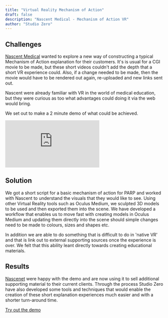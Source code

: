 ```yaml
---
title: "Virtual Reality Mechanism of Action"
draft: false
description: "Nascent Medical - Mechanism of Action VR"
author: "Studio Zero"
---
```




## Challenges

<a href="https://nascentmc.com">Nascent Medical</a> wanted to explore a new way of constructing a typical Mechanism of Action explanation for their customers. It's is usual for a CGI movie to be made, but these short videos couldn't add the depth that a short VR experience could. Also, if a change needed to be made, then the movie would have to be rendered out again, re-uploaded and new links sent out. 

Nascent were already familiar with VR in the world of medical education, but they were curious as too what advantages could doing it via the web would bring.

We set out to make a 2 minute demo of what could be achieved.

<div class="iframe-wrapper">
	<iframe class="loom-video" src="https://www.useloom.com/embed/3cbc2fba64314984b42e1e5c48969e19" frameborder="0" allowfullscreen></iframe>
</div>


## Solution

We got a short script for a basic mechanism of action for PARP and worked with Nascent to understand the visuals that they would like to see. Using other Virtual Reality tools such as Oculus Medium, we sculpted 3D models to be used and then exported them into the scene. We have developed a workflow that enables us to move fast with creating models in Oculus Medium and updating them directly into the scene should simple changes need to be made to colours, sizes and shapes etc.

In addition we are able to do something that is difficult to do in 'native VR' and that is link out to external supporting sources once the experience is over. We felt that this ability leant directly towards creating educational materials.

## Results

<a href="https://nascentmc.com">Nascenet</a> were happy with the demo and are now using it to sell additional supporting material to their current clients. Through the process Studio Zero have also developed some tools and techniques that would enable the creation of these short explanation experiences much easier and with a shorter turn-around time.

<a href="http://nascentvr.surge.sh/">Try out the demo</a>

